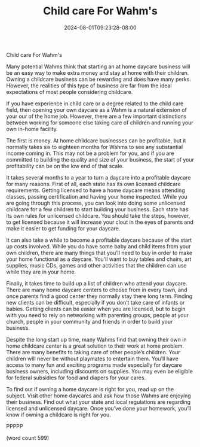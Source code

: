 ﻿---
title: "Child care For Wahm's"
date: 2024-08-01T09:23:28-08:00
description: "WAHM txt Tips for Web Success"
featured_image: "/images/WAHM txt.jpg"
tags: ["WAHM txt"]
---

Child care For Wahm's

Many potential Wahms think that starting an at home daycare business will be an easy way to make extra money and stay at home with their children. Owning a childcare business can be rewarding and does have many perks. However, the realities of this type of business are far from the ideal expectations of most people considering childcare.

If you have experience in child care or a degree related to the child care field, then opening your own daycare as a Wahm is a natural extension of your our of the home job. However, there are a few important distinctions between working for someone else taking care of children and running your own in-home facility. 

The first is money. At home childcare businesses can be profitable, but it normally takes six to eighteen months for Wahms to see any substantial income coming in. This may not be a problem for you, and if you are committed to building the quality and size of your business, the start of your profitability can be on the low end of that scale. 

It takes several months to a year to turn a daycare into a profitable daycare for many reasons. First of all, each state has its own licensed childcare requirements. Getting licensed to have a home daycare means attending classes, passing certification and having your home inspected. While you are going through this process, you can look into doing some unlicensed childcare for a few children to start building your business. Each state has its own rules for unlicensed childcare. You should take the steps, however, to get licensed because it will increase your clout in the eyes of parents and make it easier to get funding for your daycare.

It can also take a while to become a profitable daycare because of the start up costs involved. While you do have some baby and child items from your own children, there are many things that you’ll need to buy in order to make your home functional as a daycare. You’ll want to buy tables and chairs, art supplies, music CDs, games and other activities that the children can use while they are in your home.

Finally, it takes time to build up a list of children who attend your daycare. There are many home daycare centers to choose from in every town, and once parents find a good center they normally stay there long term. Finding new clients can be difficult, especially if you don’t take care of infants or babies. Getting clients can be easier when you are licensed, but to begin with you need to rely on networking with parenting groups, people at your church, people in your community and friends in order to build your business.

Despite the long start up time, many Wahms find that owning their own in home childcare center is a great solution to their work at home problem. There are many benefits to taking care of other people’s children. Your children will never be without playmates to entertain them. You’ll have access to many fun and exciting programs made especially for daycare business owners, including discounts on supplies. You may even be eligible for federal subsidies for food and diapers for your cares. 

To find out if owning a home daycare is right for you, read up on the subject. Visit other home daycares and ask how those Wahms are enjoying their business. Find out what your state and local regulations are regarding licensed and unlicensed daycare. Once you’ve done your homework, you’ll know if owning a childcare is right for you.

PPPPP

(word count 599)

